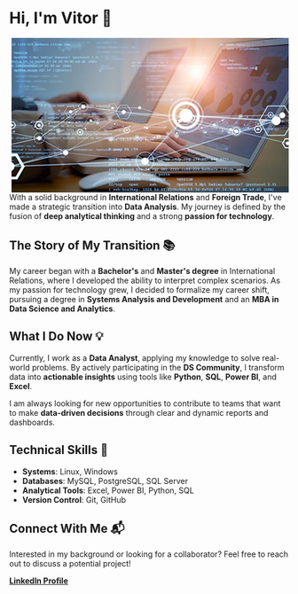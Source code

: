 # Hi, I'm Vitor 👋

<img align="right" width="500" src="https://github.com/VitorCamposAds/Imagem/raw/main/imagem%20github.jpg">

With a solid background in **International Relations** and **Foreign Trade**, I've made a strategic transition into **Data Analysis**. My journey is defined by the fusion of **deep analytical thinking** and a strong **passion for technology**.

## The Story of My Transition 📚
My career began with a **Bachelor's** and **Master's degree** in International Relations, where I developed the ability to interpret complex scenarios. As my passion for technology grew, I decided to formalize my career shift, pursuing a degree in **Systems Analysis and Development** and an **MBA in Data Science and Analytics**.

## What I Do Now 💡
Currently, I work as a **Data Analyst**, applying my knowledge to solve real-world problems. By actively participating in the **DS Community**, I transform data into **actionable insights** using tools like **Python**, **SQL**, **Power BI**, and **Excel**.

I am always looking for new opportunities to contribute to teams that want to make **data-driven decisions** through clear and dynamic reports and dashboards.

## Technical Skills 🔧
- **Systems**: Linux, Windows
- **Databases**: MySQL, PostgreSQL, SQL Server
- **Analytical Tools**: Excel, Power BI, Python, SQL
- **Version Control**: Git, GitHub

## Connect With Me 📬
Interested in my background or looking for a collaborator? Feel free to reach out to discuss a potential project!

[**LinkedIn Profile**](https://www.linkedin.com/in/vitor-campos-tech)
